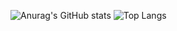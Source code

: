 ![Anurag's GitHub stats](https://github-readme-stats.vercel.app/api?username=tzhengtek&show_icons=true&theme=radical) ![Top Langs](https://github-readme-stats.vercel.app/api/top-langs/?username=tzhengtek&langs_count=8&theme=radical)
